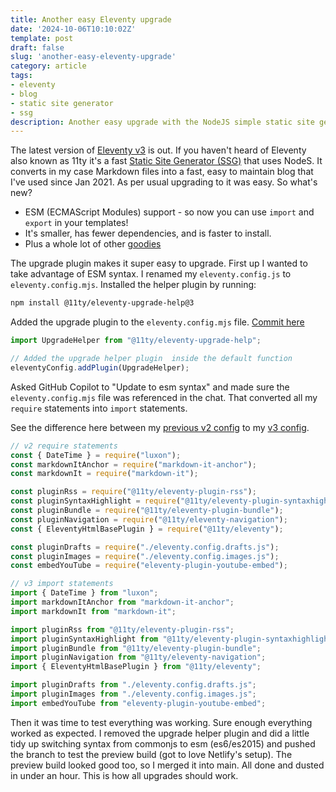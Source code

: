 ```yaml
---
title: Another easy Eleventy upgrade
date: '2024-10-06T10:10:02Z'
template: post
draft: false
slug: 'another-easy-eleventy-upgrade'
category: article
tags:
- eleventy
- blog
- static site generator
- ssg
description: Another easy upgrade with the NodeJS simple static site generator Eleventy (11ty) from v2 to v3.
--- 
```


The latest version of [Eleventy v3](https://www.11ty.dev/blog/eleventy-v3/) is out. If you haven't heard of Eleventy also known as 11ty it's a fast [Static Site Generator (SSG)](https://jamstack.org/generators/) that uses NodeS. It converts in my case Markdown files into a fast, easy to maintain blog that I've used since Jan 2021. As per usual upgrading to it was easy. So what's new?

- ESM (ECMAScript Modules) support - so now you can use `import` and `export` in your templates!
- It's smaller, has fewer dependencies, and is faster to install.
- Plus a whole lot of other [goodies](https://github.com/11ty/eleventy/releases/tag/v3.0.0)

The upgrade plugin makes it super easy to upgrade. First up I wanted to take advantage of ESM syntax. I renamed my `eleventy.config.js` to `eleventy.config.mjs`. Installed the helper plugin by running:

```sh
npm install @11ty/eleventy-upgrade-help@3
```

Added the upgrade plugin to the `eleventy.config.mjs` file.
[Commit here](https://github.com/andrewjamesford/andrewford-co-nz-11ty/commit/5c7421fc21f68cf2f1af680a8826d93bdea51d27#diff-bc439a121124275aa68da5261208c3092bc56117c0984e3a134ae4285831b104R88)

```js
import UpgradeHelper from "@11ty/eleventy-upgrade-help";

// Added the upgrade helper plugin  inside the default function
eleventyConfig.addPlugin(UpgradeHelper);
```

Asked GitHub Copilot to "Update to esm syntax" and made sure the `eleventy.config.mjs` file was referenced in the chat. That converted all my `require` statements into `import` statements.

See the difference here between my [previous v2 config](https://github.com/andrewjamesford/andrewford-co-nz-11ty/blob/d4ca22e9e512c9fa8a5697beed1af9707d33e192/eleventy.config.js) to my [v3 config](https://github.com/andrewjamesford/andrewford-co-nz-11ty/blob/618c465e82021fdab51ecc68f7c26048b7a660e5/eleventy.config.mjs).

```js
// v2 require statements
const { DateTime } = require("luxon");
const markdownItAnchor = require("markdown-it-anchor");
const markdownIt = require("markdown-it");

const pluginRss = require("@11ty/eleventy-plugin-rss");
const pluginSyntaxHighlight = require("@11ty/eleventy-plugin-syntaxhighlight");
const pluginBundle = require("@11ty/eleventy-plugin-bundle");
const pluginNavigation = require("@11ty/eleventy-navigation");
const { EleventyHtmlBasePlugin } = require("@11ty/eleventy");

const pluginDrafts = require("./eleventy.config.drafts.js");
const pluginImages = require("./eleventy.config.images.js");
const embedYouTube = require("eleventy-plugin-youtube-embed");

// v3 import statements
import { DateTime } from "luxon";
import markdownItAnchor from "markdown-it-anchor";
import markdownIt from "markdown-it";

import pluginRss from "@11ty/eleventy-plugin-rss";
import pluginSyntaxHighlight from "@11ty/eleventy-plugin-syntaxhighlight";
import pluginBundle from "@11ty/eleventy-plugin-bundle";
import pluginNavigation from "@11ty/eleventy-navigation";
import { EleventyHtmlBasePlugin } from "@11ty/eleventy";

import pluginDrafts from "./eleventy.config.drafts.js";
import pluginImages from "./eleventy.config.images.js";
import embedYouTube from "eleventy-plugin-youtube-embed";
```

Then it was time to test everything was working. Sure enough everything worked as expected. I removed the upgrade helper plugin and did a little tidy up switching syntax from commonjs to esm (es6/es2015) and pushed the branch to test the preview build (got to love Netlify's setup). The preview build looked good too, so I merged it into main. All done and dusted in under an hour. This is how all upgrades should work.